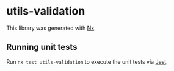 # utils-validation

This library was generated with [Nx](https://nx.dev).

## Running unit tests

Run `nx test utils-validation` to execute the unit tests via [Jest](https://jestjs.io).
